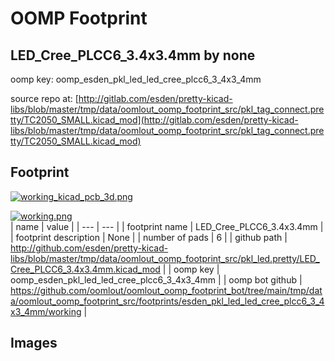 # OOMP Footprint  
## LED_Cree_PLCC6_3.4x3.4mm  by none  
  
oomp key: oomp_esden_pkl_led_led_cree_plcc6_3_4x3_4mm  
  
source repo at: [http://gitlab.com/esden/pretty-kicad-libs/blob/master/tmp/data/oomlout_oomp_footprint_src/pkl_tag_connect.pretty/TC2050_SMALL.kicad_mod](http://gitlab.com/esden/pretty-kicad-libs/blob/master/tmp/data/oomlout_oomp_footprint_src/pkl_tag_connect.pretty/TC2050_SMALL.kicad_mod)  
## Footprint  
  
[![working_kicad_pcb_3d.png](working_kicad_pcb_3d_600.png)](working_kicad_pcb_3d.png)  
  
[![working.png](working_600.png)](working.png)  
| name | value | 
| --- | --- | 
| footprint name | LED_Cree_PLCC6_3.4x3.4mm | 
| footprint description | None | 
| number of pads | 6 | 
| github path | http://github.com/esden/pretty-kicad-libs/blob/master/tmp/data/oomlout_oomp_footprint_src/pkl_led.pretty/LED_Cree_PLCC6_3.4x3.4mm.kicad_mod | 
| oomp key | oomp_esden_pkl_led_led_cree_plcc6_3_4x3_4mm | 
| oomp bot github | https://github.com/oomlout/oomlout_oomp_footprint_bot/tree/main/tmp/data/oomlout_oomp_footprint_src/footprints/esden_pkl_led_led_cree_plcc6_3_4x3_4mm/working | 
## Images  

